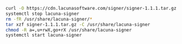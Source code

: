 ﻿```sh
curl -O https://cdn.lacunasoftware.com/signer/signer-1.1.1.tar.gz
systemctl stop lacuna-signer
rm -fR /usr/share/lacuna-signer/*
tar xzf signer-1.1.1.tar.gz -C /usr/share/lacuna-signer
chmod -R a=,u+rwX,go+rX /usr/share/lacuna-signer
systemctl start lacuna-signer
```
